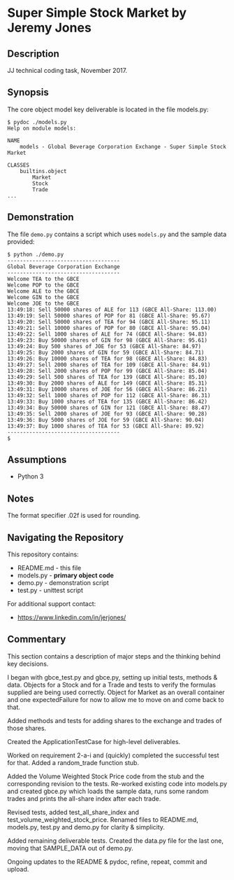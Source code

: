 # Super Simple Stock Market by Jeremy Jones

## Description

JJ technical coding task, November 2017.

## Synopsis

The core object model key deliverable is located in the file models.py:

    $ pydoc ./models.py
    Help on module models:

    NAME
        models - Global Beverage Corporation Exchange - Super Simple Stock Market

    CLASSES
        builtins.object
            Market
            Stock
            Trade
    ...

## Demonstration

The file `demo.py` contains a script which uses `models.py` and the sample data provided:

    $ python ./demo.py
    ------------------------------------
    Global Beverage Corporation Exchange
    ------------------------------------
    Welcome TEA to the GBCE
    Welcome POP to the GBCE
    Welcome ALE to the GBCE
    Welcome GIN to the GBCE
    Welcome JOE to the GBCE
    13:49:18: Sell 50000 shares of ALE for 113 (GBCE All-Share: 113.00)
    13:49:19: Sell 50000 shares of POP for 81 (GBCE All-Share: 95.67)
    13:49:20: Sell 50000 shares of TEA for 94 (GBCE All-Share: 95.11)
    13:49:21: Sell 10000 shares of POP for 80 (GBCE All-Share: 95.04)
    13:49:22: Sell 1000 shares of ALE for 74 (GBCE All-Share: 94.83)
    13:49:23: Buy 50000 shares of GIN for 98 (GBCE All-Share: 95.61)
    13:49:24: Buy 500 shares of JOE for 53 (GBCE All-Share: 84.97)
    13:49:25: Buy 2000 shares of GIN for 59 (GBCE All-Share: 84.71)
    13:49:26: Buy 10000 shares of TEA for 98 (GBCE All-Share: 84.83)
    13:49:27: Sell 2000 shares of TEA for 109 (GBCE All-Share: 84.91)
    13:49:28: Sell 2000 shares of POP for 99 (GBCE All-Share: 85.04)
    13:49:29: Sell 500 shares of TEA for 139 (GBCE All-Share: 85.10)
    13:49:30: Buy 2000 shares of ALE for 149 (GBCE All-Share: 85.31)
    13:49:31: Buy 10000 shares of JOE for 56 (GBCE All-Share: 86.21)
    13:49:32: Sell 1000 shares of POP for 112 (GBCE All-Share: 86.31)
    13:49:33: Buy 1000 shares of TEA for 135 (GBCE All-Share: 86.42)
    13:49:34: Buy 50000 shares of GIN for 121 (GBCE All-Share: 88.47)
    13:49:35: Sell 2000 shares of JOE for 93 (GBCE All-Share: 90.28)
    13:49:36: Buy 5000 shares of JOE for 59 (GBCE All-Share: 90.04)
    13:49:37: Buy 1000 shares of TEA for 53 (GBCE All-Share: 89.92)
    ------------------------------------
    $ 

## Assumptions

* Python 3

## Notes

The format specifier .02f is used for rounding.

## Navigating the Repository

This repository contains:

* README.md - this file
* models.py - **primary object code**
* demo.py - demonstration script
* test.py - unittest script

For additional support contact:

* https://www.linkedin.com/in/jerjones/

## Commentary

This section contains a description of major steps and the thinking
behind key decisions.

I began with gbce_test.py and gbce.py, setting up initial tests,
methods & data. Objects for a Stock and for a Trade and tests to
verify the formulas supplied are being used correctly. Object for
Market as an overall container and one expectedFailure for now to
allow me to move on and come back to that.

Added methods and tests for adding shares to the exchange and trades
of those shares.

Created the ApplicationTestCase for high-level deliverables.

Worked on requirement 2-a-i and (quickly) completed the successful
test for that. Added a random_trade function stub.

Added the Volume Weighted Stock Price code from the stub and the
corresponding revision to the tests. Re-worked existing code into
models.py and created gbce.py which loads the sample data, runs some
random trades and prints the all-share index after each trade.

Revised tests, added test_all_share_index and
test_volume_weighted_stock_price. Renamed files to README.md,
models.py, test.py and demo.py for clarity & simplicity.

Added remaining deliverable tests. Created the data.py file for the
last one, moving that SAMPLE_DATA out of demo.py.

Ongoing updates to the README & pydoc, refine, repeat, commit and
upload.
